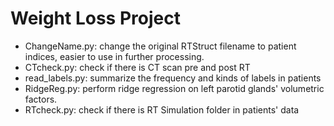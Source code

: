 
# Weight Loss Project

 - ChangeName.py: change the original RTStruct filename to patient indices, easier to use in further processing.
 - CTcheck.py: check if there is CT scan pre and post RT
 - read_labels.py: summarize the frequency and kinds of labels in patients
 - RidgeReg.py: perform ridge regression on left parotid glands' volumetric factors.
 - RTcheck.py: check if there is RT Simulation folder in patients' data
